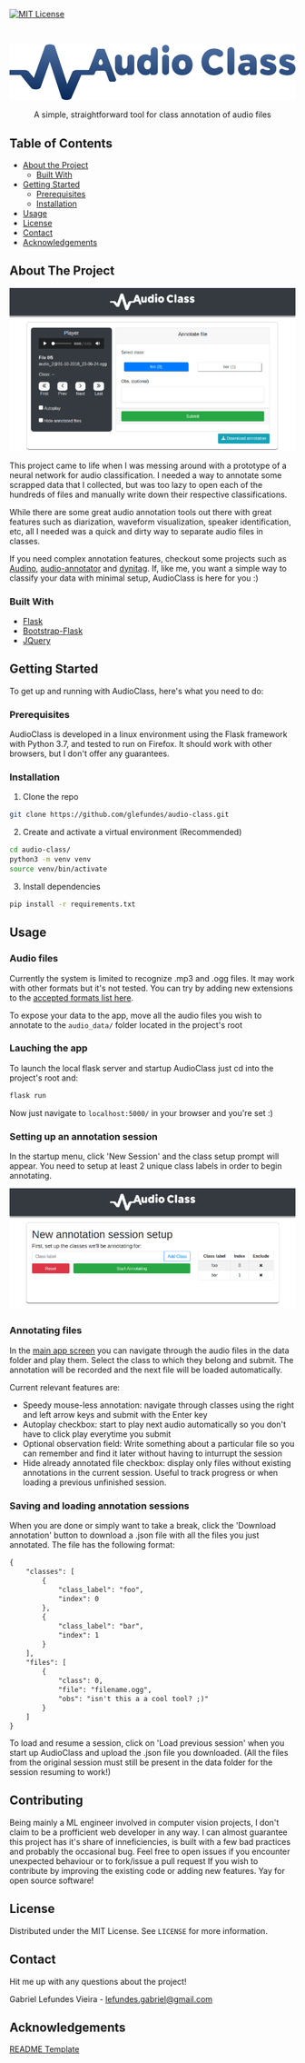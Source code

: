 <!--
*** github_username, repo, twitter_handle, email
-->





<!-- PROJECT SHIELDS -->
<!--
*** I'm using markdown "reference style" links for readability.
*** Reference links are enclosed in brackets [ ] instead of parentheses ( ).
*** See the bottom of this document for the declaration of the reference variables
*** for contributors-url, forks-url, etc. This is an optional, concise syntax you may use.
*** https://www.markdownguide.org/basic-syntax/#reference-style-links
-->
[![MIT License][license-shield]][license-url]

<!-- PROJECT LOGO -->
<br />
<p align="center">
  <a href="https://github.com/glefundes/audio-class-annotation-tool">
    <img src="readme_imgs/logo-img.png" alt="Logo" width="600">
  </a>
  <p align="center">
    A simple, straightforward tool for class annotation of audio files
  </p>
</p>



<!-- TABLE OF CONTENTS -->
## Table of Contents

* [About the Project](#about-the-project)
  * [Built With](#built-with)
* [Getting Started](#getting-started)
  * [Prerequisites](#prerequisites)
  * [Installation](#installation)
* [Usage](#usage)
* [License](#license)
* [Contact](#contact)
* [Acknowledgements](#acknowledgements)



<!-- ABOUT THE PROJECT -->
## About The Project
<p align="center">
    <img src="readme_imgs/annotation-session.png">
</p>

This project came to life when I was messing around with a prototype of a neural network for audio classification. I needed a way to annotate some scrapped data that I collected, but was too lazy to open each of the hundreds of files and manually write down their respective classifications. 

While there are some great audio annotation tools out there with great features such as diarization, waveform visualization, speaker identification, etc, all I needed was a quick and dirty way to separate audio files in classes.

If you need complex annotation features, checkout some projects such as [Audino](https://github.com/midas-research/audino), [audio-annotator](https://github.com/CrowdCurio/audio-annotator) and [dynitag](https://github.com/dynilib/dynitag). If, like me, you want a simple way to classify your data with minimal setup, AudioClass is here for you :)

### Built With

* [Flask]()
* [Bootstrap-Flask]()
* [JQuery]()

<!-- GETTING STARTED -->
## Getting Started

To get up and running with AudioClass, here's what you need to do:

### Prerequisites

AudioClass is developed in a linux environment using the Flask framework with Python 3.7, and tested to run on Firefox. It should work with other browsers, but I don't offer any guarantees.

### Installation
 
1. Clone the repo
```sh
git clone https://github.com/glefundes/audio-class.git
```
2. Create and activate a virtual environment (Recommended)
```sh
cd audio-class/
python3 -m venv venv
source venv/bin/activate
```
3. Install dependencies
```sh
pip install -r requirements.txt
```

<!-- USAGE EXAMPLES -->
## Usage

### Audio files
Currently the system is limited to recognize .mp3 and .ogg files. It may work with other formats but it's not tested. You can try by adding new extensions to the [accepted formats list here](https://github.com/glefundes/audio-class/blob/7dc6bd70c434cfb4e47cb9393118113514d7df92/app/utils.py#L7).

To expose your data to the app, move all the audio files you wish to annotate to the `audio_data/` folder located in the project's root

### Lauching the app
To launch the local flask server and startup AudioClass just cd into the project's root and:
```sh
flask run
```
Now just navigate to `localhost:5000/` in your browser and you're set :)

### Setting up an annotation session
In the startup menu, click 'New Session' and the class setup prompt will appear. You need to setup at least 2 unique class labels in order to begin annotating.
<p align="center">
    <img src="readme_imgs/annotation-setup.png">
</p>

### Annotating files
In the [main app screen](#about-the-project) you can navigate through the audio files in the data folder and play them. Select the class to which they belong and submit. The annotation will be recorded and the next file will be loaded automatically.

Current relevant features are:
* Speedy mouse-less annotation: navigate through classes using the right and left arrow keys and submit with the Enter key
* Autoplay checkbox: start to play next audio automatically so you don't have to click play everytime you submit 
* Optional observation field: Write something about a particular file so you can remember and find it later without having to inturrupt the session
* Hide already annotated file checkbox: display only files without existing annotations in the current session. Useful to track progress or when loading a previous unfinished session.

### Saving and loading annotation sessions

When you are done or simply want to take a break, click the 'Download annotation' button to download a .json file with all the files you just annotated. The file has the following format:
```
{
    "classes": [
        {
            "class_label": "foo",
            "index": 0
        },
        {
            "class_label": "bar",
            "index": 1
        }
    ],
    "files": [
        {
            "class": 0,
            "file": "filename.ogg",
            "obs": "isn't this a a cool tool? ;)"
        }
    ]
}
```

To load and resume a session, click on 'Load previous session' when you start up AudioClass and upload the .json file you downloaded.
(All the files from the original session must still be present in the data folder for the session resuming to work!)

<!-- CONTRIBUTING -->
## Contributing

Being mainly a ML engineer involved in computer vision projects, I don't claim to be a profficient web developer in any way. I can almost guarantee this project has it's share of inneficiencies, is built with a few bad practices and probably the occasional bug. Feel free to open issues if you encounter unexpected behaviour or to fork/issue a pull request If you wish to contribute by improving the existing code or adding new features. Yay for open source software!

<!-- LICENSE -->
## License

Distributed under the MIT License. See `LICENSE` for more information.

<!-- CONTACT -->
## Contact
Hit me up with any questions about the project!

Gabriel Lefundes Vieira - lefundes.gabriel@gmail.com


<!-- ACKNOWLEDGEMENTS -->
## Acknowledgements
[README Template](https://github.com/othneildrew/Best-README-Template)
<!-- MARKDOWN LINKS & IMAGES -->
<!-- https://www.markdownguide.org/basic-syntax/#reference-style-links -->
[license-shield]: https://img.shields.io/github/license/othneildrew/Best-README-Template.svg?style=flat-square
[license-url]: https://github.com/othneildrew/Best-README-Template/blob/master/LICENSE.txt
